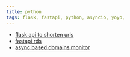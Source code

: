 ```yaml
---
title: python
tags: flask, fastapi, python, asyncio, yoyo, 
---
```


<ul>
    <li>
        <a href="https://github.com/nchikkam/flsk-shrt-url">
            flask api to shorten urls
        </a>
    </li>
    <li>
        <a href="https://github.com/nchikkam/fastapi-rds-crud">
            fastapi rds
        </a>
    </li>
    <li>
        <a href="https://github.com/nchikkam/asyncmon">
            async based domains monitor
        </a>
    </li>
</ul>